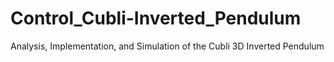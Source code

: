 # Control_Cubli-Inverted_Pendulum
Analysis, Implementation, and Simulation of the Cubli 3D Inverted Pendulum
